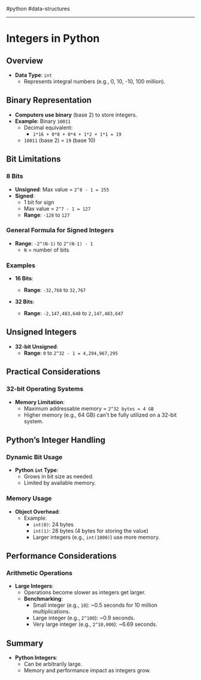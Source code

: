 #python #data-structures 

---
# Integers in Python

## Overview

- **Data Type**: `int`
  - Represents integral numbers (e.g., 0, 10, -10, 100 million).

## Binary Representation

- **Computers use binary** (base 2) to store integers.
- **Example**: Binary `10011`
  - Decimal equivalent: 
    - `1*16 + 0*8 + 0*4 + 1*2 + 1*1 = 19`
  - `10011` (base 2) = `19` (base 10)

## Bit Limitations

### 8 Bits

- **Unsigned**: Max value = `2^8 - 1 = 255`
- **Signed**: 
  - 1 bit for sign
  - Max value = `2^7 - 1 = 127`
  - **Range**: `-128` to `127`

### General Formula for Signed Integers

- **Range**: `-2^(N-1)` to `2^(N-1) - 1`
  - `N` = number of bits

### Examples

- **16 Bits**:
  - **Range**: `-32,768` to `32,767`
  
- **32 Bits**:
  - **Range**: `-2,147,483,648` to `2,147,483,647`

## Unsigned Integers

- **32-bit Unsigned**:
  - **Range**: `0` to `2^32 - 1 = 4,294,967,295`

## Practical Considerations

### 32-bit Operating Systems

- **Memory Limitation**: 
  - Maximum addressable memory = `2^32 bytes = 4 GB`
  - Higher memory (e.g., 64 GB) can't be fully utilized on a 32-bit system.

## Python’s Integer Handling

### Dynamic Bit Usage

- **Python `int` Type**:
  - Grows in bit size as needed.
  - Limited by available memory.

### Memory Usage

- **Object Overhead**:
  - Example:
    - `int(0)`: 24 bytes
    - `int(1)`: 28 bytes (4 bytes for storing the value)
    - Larger integers (e.g., `int(1000)`) use more memory.

## Performance Considerations

### Arithmetic Operations

- **Large Integers**:
  - Operations become slower as integers get larger.
  - **Benchmarking**:
    - Small integer (e.g., `10`): ~0.5 seconds for 10 million multiplications.
    - Large integer (e.g., `2^100`): ~0.9 seconds.
    - Very large integer (e.g., `2^10,000`): ~6.69 seconds.

## Summary

- **Python Integers**:
  - Can be arbitrarily large.
  - Memory and performance impact as integers grow.